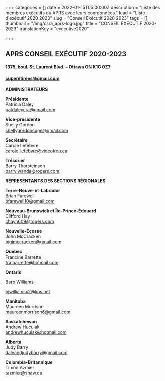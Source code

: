 +++
categories = []
date = 2022-01-15T05:00:00Z
description = "Liste des membres exécutifs du APRS avec leurs coordonnées."
lead = "Liste d'exécutif  2020 2023"
slug = "Conseil Exécutif  2020 2023"
tags = []
thumbnail = "/img/csra_aprs-logo.jpg"
title = "CONSEIL EXÉCUTIF 2020-2023"
translationKey = "executive2020"

+++
## APRS CONSEIL EXÉCUTIF 2020-2023

#### 1375, boul. St. Laurent Blvd. – Ottawa ON K1G 0Z7

#### cuperetirees@gmail.com

**ADMINISTRATEURS**

**Présidente**  
Patricia Daley  
[patdaleycra@gmail.com](mailto:patdaleycra@gmail.com)

**Vice-présidente**  
Shelly Gordon  
[shellygordoncupe@gmail.com](mailto:shellygordoncupe@gmail.com)

**Secrétaire**  
Carole Lefebvre  
[carole-lefebvre@videotron.ca](mailto:carole-lefebvre@videotron.ca)

**Trésorier**  
Barry Thorsteinson  
[barry.wanda@rogers.com](mailto:barry.wanda@rogers.com)

**RÉPRESENTANTS DES SECTIONS RÉGIONALES**

**Terre-Neuve-et-Labrador**  
Brian Farewell  
[bfarewell10@gmail.com](mailto:bfarewell10@gmail.com)

**Nouveau-Brunswick et Île-Prince-Édouard**  
Clifford Hay  
[chayn609@rogers.com](mailto:chayn609@rogers.com)

**Nouvelle-Écosse**  
John McCracken  
[bigjmccracken@gmail.com](mailto:bigjmccracken@gmail.com)

**Québec**  
Francine Barrette  
[fra.barrette@hotmail.com](mailto:fra.barrette@hotmail.com)

**Ontario**

Barb Williams

[bjwilliamsx2@kos.net](mailto:bjwilliamsx2@kos.net)

**Manitoba**  
Maureen Morrison  
[maureenmorrison6@gmail.com](mailto:maureenmorrison6@gmail.com)

**Saskatchewan**  
Andrew Huculak  
[andrewhuculak@hotmail.com](mailto:andrewhuculak@hotmail.com)

**Alberta**  
Judy Barry  
[daleandjudybarry@gmail.com](mailto:daleandjudybarry@gmail.com)

**Colombia-Britannique**  
Timon Azmier  
[tazmier@shaw.ca](mailto:tazmier@shaw.ca)